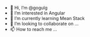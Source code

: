 - 👋 Hi, I’m @gogulg
- 👀 I’m interested in Angular
- 🌱 I’m currently learning Mean Stack
- 💞️ I’m looking to collaborate on ...
- 📫 How to reach me ...

<!---
gogulg/gogulg is a ✨ special ✨ repository because its `README.md` (this file) appears on your GitHub profile.
You can click the Preview link to take a look at your changes.
--->
